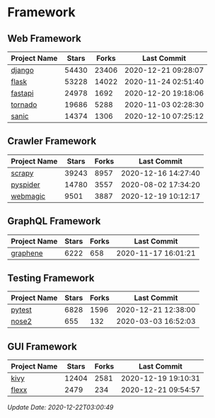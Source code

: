 # Framework

## Web Framework
| Project Name | Stars | Forks | Last Commit |
| ------------ | ----- | ----- | ----------- |
| [django](https://github.com/django/django) | 54430 | 23406 | 2020-12-21 09:28:07 |
| [flask](https://github.com/pallets/flask) | 53228 | 14022 | 2020-11-24 02:51:40 |
| [fastapi](https://github.com/tiangolo/fastapi) | 24978 | 1692 | 2020-12-20 19:18:06 |
| [tornado](https://github.com/tornadoweb/tornado) | 19686 | 5288 | 2020-11-03 02:28:30 |
| [sanic](https://github.com/huge-success/sanic) | 14374 | 1306 | 2020-12-10 07:25:12 |

## Crawler Framework
| Project Name | Stars | Forks | Last Commit |
| ------------ | ----- | ----- | ----------- |
| [scrapy](https://github.com/scrapy/scrapy) | 39243 | 8957 | 2020-12-16 14:27:40 |
| [pyspider](https://github.com/binux/pyspider) | 14780 | 3557 | 2020-08-02 17:34:20 |
| [webmagic](https://github.com/code4craft/webmagic) | 9501 | 3887 | 2020-12-19 10:12:17 |

## GraphQL Framework
| Project Name | Stars | Forks | Last Commit |
| ------------ | ----- | ----- | ----------- |
| [graphene](https://github.com/graphql-python/graphene) | 6222 | 658 | 2020-11-17 16:01:21 |

## Testing Framework
| Project Name | Stars | Forks | Last Commit |
| ------------ | ----- | ----- | ----------- |
| [pytest](https://github.com/pytest-dev/pytest) | 6828 | 1596 | 2020-12-21 12:38:00 |
| [nose2](https://github.com/nose-devs/nose2) | 655 | 132 | 2020-03-03 16:52:03 |

## GUI Framework
| Project Name | Stars | Forks | Last Commit |
| ------------ | ----- | ----- | ----------- |
| [kivy](https://github.com/kivy/kivy) | 12404 | 2581 | 2020-12-19 19:10:31 |
| [flexx](https://github.com/flexxui/flexx) | 2479 | 234 | 2020-12-21 09:54:57 |

*Update Date: 2020-12-22T03:00:49*
